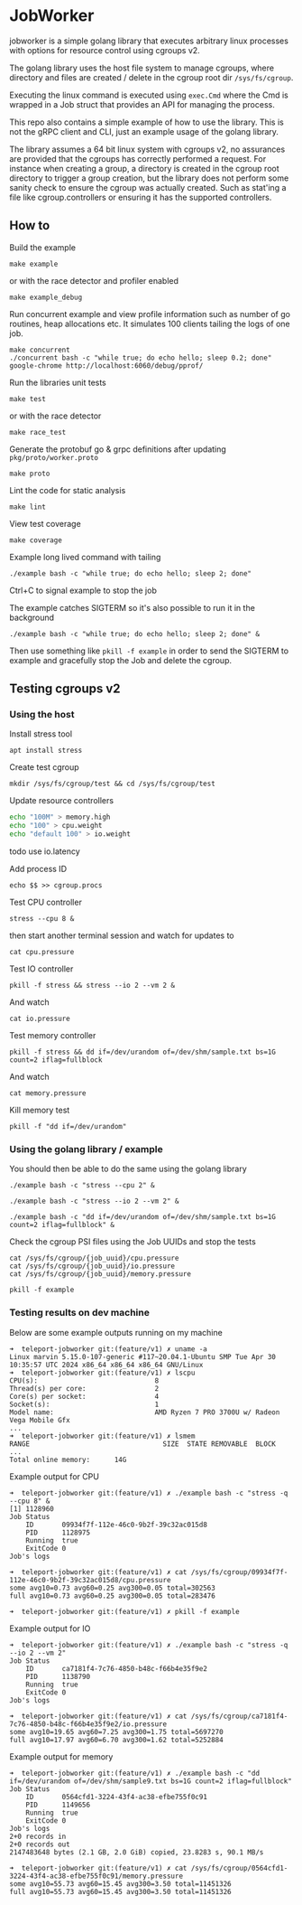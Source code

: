 # JobWorker
jobworker is a simple golang library that executes arbitrary linux processes with options for resource control using cgroups v2.

The golang library uses the host file system to manage cgroups, where directory and files are created / delete in the cgroup root dir `/sys/fs/cgroup`.

Executing the linux command is executed using `exec.Cmd` where the Cmd is wrapped in a Job struct that provides an API for managing the process.

This repo also contains a simple example of how to use the library. This is not the gRPC client and CLI, just an example usage of the golang library.

The library assumes a 64 bit linux system with cgroups v2, no assurances are provided that the cgroups has correctly performed a request. For instance when creating a group, a directory is created in the cgroup root directory to trigger a group creation, but the library does not perform some sanity check to ensure the cgroup was actually created. Such as stat'ing a file like cgroup.controllers or ensuring it has the supported controllers.

## How to

Build the example

`make example`

or with the race detector and profiler enabled

`make example_debug`

Run concurrent example and view profile information such as number of go routines, heap allocations etc. It simulates 100 clients tailing the logs of one job.

```
make concurrent
./concurrent bash -c "while true; do echo hello; sleep 0.2; done"
google-chrome http://localhost:6060/debug/pprof/
```

Run the libraries unit tests

`make test`

or with the race detector

`make race_test`

Generate the protobuf go & grpc definitions after updating `pkg/proto/worker.proto`

`make proto`

Lint the code for static analysis

`make lint`

View test coverage

`make coverage`

Example long lived command with tailing

`./example bash -c "while true; do echo hello; sleep 2; done"`

Ctrl+C to signal example to stop the job

The example catches SIGTERM so it's also possible to run it in the background

`./example bash -c "while true; do echo hello; sleep 2; done" &`

Then use something like `pkill -f example` in order to send the SIGTERM to example and gracefully stop the Job and delete the cgroup.

## Testing cgroups v2

### Using the host
Install stress tool

`apt install stress`

Create test cgroup

`mkdir /sys/fs/cgroup/test && cd /sys/fs/cgroup/test`

Update resource controllers

```bash
echo "100M" > memory.high
echo "100" > cpu.weight
echo "default 100" > io.weight
```
todo use io.latency

Add process ID

`echo $$ >> cgroup.procs`

Test CPU controller

`stress --cpu 8 &`

then start another terminal session and watch for updates to

`cat cpu.pressure`

Test IO controller

`pkill -f stress && stress --io 2 --vm 2 &`

And watch

`cat io.pressure`

Test memory controller

`pkill -f stress && dd if=/dev/urandom of=/dev/shm/sample.txt bs=1G count=2 iflag=fullblock`

And watch

`cat memory.pressure`

Kill memory test

`pkill -f "dd if=/dev/urandom"`

### Using the golang library / example

You should then be able to do the same using the golang library

```
./example bash -c "stress --cpu 2" &

./example bash -c "stress --io 2 --vm 2" &

./example bash -c "dd if=/dev/urandom of=/dev/shm/sample.txt bs=1G count=2 iflag=fullblock" &
```

Check the cgroup PSI files using the Job UUIDs and stop the tests

```
cat /sys/fs/cgroup/{job_uuid}/cpu.pressure
cat /sys/fs/cgroup/{job_uuid}/io.pressure
cat /sys/fs/cgroup/{job_uuid}/memory.pressure

pkill -f example
```

### Testing results on dev machine

Below are some example outputs running on my machine

```
➜  teleport-jobworker git:(feature/v1) ✗ uname -a
Linux marvin 5.15.0-107-generic #117~20.04.1-Ubuntu SMP Tue Apr 30 10:35:57 UTC 2024 x86_64 x86_64 x86_64 GNU/Linux
➜  teleport-jobworker git:(feature/v1) ✗ lscpu
CPU(s):                             8
Thread(s) per core:                 2
Core(s) per socket:                 4
Socket(s):                          1
Model name:                         AMD Ryzen 7 PRO 3700U w/ Radeon Vega Mobile Gfx
...
➜  teleport-jobworker git:(feature/v1) ✗ lsmem 
RANGE                                 SIZE  STATE REMOVABLE  BLOCK
...
Total online memory:      14G
```

Example output for CPU

```
➜  teleport-jobworker git:(feature/v1) ✗ ./example bash -c "stress -q --cpu 8" &
[1] 1128960
Job Status                                                                                                                                                                                     
	ID	     09934f7f-112e-46c0-9b2f-39c32ac015d8
	PID	     1128975
	Running	 true
	ExitCode 0
Job's logs

➜  teleport-jobworker git:(feature/v1) ✗ cat /sys/fs/cgroup/09934f7f-112e-46c0-9b2f-39c32ac015d8/cpu.pressure 
some avg10=0.73 avg60=0.25 avg300=0.05 total=302563
full avg10=0.73 avg60=0.25 avg300=0.05 total=283476

➜  teleport-jobworker git:(feature/v1) ✗ pkill -f example
```

Example output for IO

```
➜  teleport-jobworker git:(feature/v1) ✗ ./example bash -c "stress -q --io 2 --vm 2"
Job Status
	ID	     ca7181f4-7c76-4850-b48c-f66b4e35f9e2
	PID	     1138790
	Running	 true
	ExitCode 0
Job's logs

➜  teleport-jobworker git:(feature/v1) ✗ cat /sys/fs/cgroup/ca7181f4-7c76-4850-b48c-f66b4e35f9e2/io.pressure 
some avg10=19.65 avg60=7.25 avg300=1.75 total=5697270
full avg10=17.97 avg60=6.70 avg300=1.62 total=5252884
```

Example output for memory

```
➜  teleport-jobworker git:(feature/v1) ✗ ./example bash -c "dd if=/dev/urandom of=/dev/shm/sample9.txt bs=1G count=2 iflag=fullblock"
Job Status
	ID	     0564cfd1-3224-43f4-ac38-efbe755f0c91
	PID	     1149656
	Running	 true
	ExitCode 0
Job's logs
2+0 records in
2+0 records out
2147483648 bytes (2.1 GB, 2.0 GiB) copied, 23.8283 s, 90.1 MB/s

➜  teleport-jobworker git:(feature/v1) ✗ cat /sys/fs/cgroup/0564cfd1-3224-43f4-ac38-efbe755f0c91/memory.pressure 
some avg10=55.73 avg60=15.45 avg300=3.50 total=11451326
full avg10=55.73 avg60=15.45 avg300=3.50 total=11451326
```